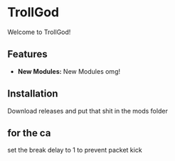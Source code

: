 # TrollGod

Welcome to TrollGod!

## Features

- **New Modules:** New Modules omg!

## Installation

Download releases and put that shit in the mods folder

## for the ca
set the break delay to 1 to prevent packet kick
